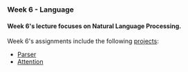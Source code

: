 ### Week 6 - Language
#### Week 6's lecture focuses on Natural Language Processing. 

Week 6's assignments include the following [projects](https://cs50.harvard.edu/ai/2023/weeks/6/):
* [Parser](https://cs50.harvard.edu/ai/2023/projects/6/parser/)
* [Attention](https://cs50.harvard.edu/ai/2023/projects/6/attention/)
